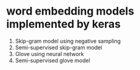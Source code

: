 # word embedding models implemented by keras

1. Skip-gram model using negative sampling
2. Semi-supervised skip-gram model
3. Glove using neural network
4. Semi-supervised glove model
